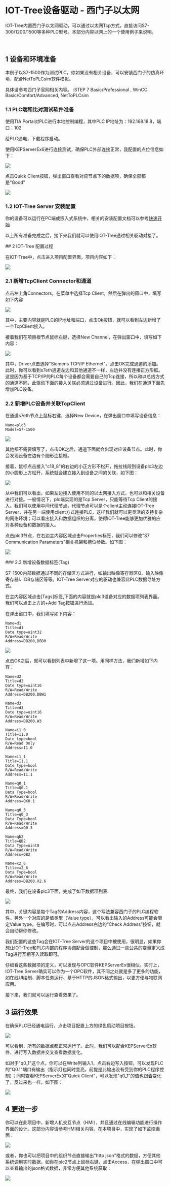 IOT-Tree设备驱动 - 西门子以太网
==


IOT-Tree内置西门子以太网驱动，可以通过以太网Tcp方式，直接访问S7-300/1200/1500等多种PLC型号。本部分内容以网上的一个使用例子来说明。


​
## 1 设备和环境准备


本例子以S7-1500作为测试PLC，你如果没有相关设备，可以安装西门子的仿真环境，配合NetToPLCsim软件模拟。



具体请参考西门子官网相关内容。 :STEP 7 Basic/Professional , WinCC Basic/Comfort/Advanced, NetToPLCsim

### 1.1 PLC端和比对测试软件准备


使用TIA Portal对PLC进行本地控制编程，其中PLC IP地址为：192.168.18.8，端口：102

给PLC通电，下载程序启动。

使用KEPServerEx6进行连接测试，确保PLC外部连接正常，我配置的点位信息如下：



<img src="../img/dev/d013.png">


​点击Quick Client按钮，弹出窗口查看对应节点下的数据项，确保全部都是"Good"



<img src="../img/dev/d014.png">

### 1.2 IOT-Tree Server 安装配置

你的设备可以运行在PC端或嵌入式系统中，相关的安装配置文档可以参考[快速开始][qk_start]

[qk_start]:../quick_start.md


以上所有准备完成之后，接下来我们就可以使用IOT-Tree通过相关驱动对接了。



## 2 IOT-Tree 配置过程


在IOT-Tree中，点击进入项目配置界面，项目内容如下：



<img src="../img/dev/d015.png">

### 2.1 新增TcpClient Connector和通道

点击左上角Connectors，在菜单中选择Tcp Client，然后在弹出的窗口中，填写如下内容



<img src="../img/dev/d016.png">


其中，主要内容就是PLC的IP地址和端口，点击Ok按钮，就可以看到左边新增了一个TcpClient接入。

接着我们在项目根节点鼠标右键，选择New Channel，在弹出窗口中，填写如下内容：



<img src="../img/dev/d017.png">


其中，Driver点击选择"Siemens TCP/IP Ethernet"。点击OK完成通道的添加。此时，你可以看到s7eth通道左边和其他通道不一样，左边并没有连接正方形框。这是因为基于TCP/IP的PLC每个设备都会需要自己的Tcp连接，所以和以总线方式的通道不同，此驱动下面的接入关联必须通过设备进行。因此，我们在通道下面先增加PLC设备。



### 2.2 新增PLC设备并关联TcpClient


在通道s7eth节点上鼠标右键，选择New Device，在弹出窗口中填写设备信息：



```
Name=plc3
Model=S7-1500
```
<img src="../img/dev/d018.png">


其他都不需要填写了，点击OK之后，通道下面就会出现对应设备节点。此时，你会发现设备左边有个圆形连接框。

接着，鼠标点击接入"c18_8"的右边的小正方形不松开，拖拉线段到设备plc3左边的小圆形上方松开，系统就会建立接入到设备之间的关联，如下图：



<img src="../img/dev/d019.png">


从中我们可以看出，如果左边接入使用不同的以太网接入方式，也可以和相关设备进行对接。一般情况下，plc端实现的是Tcp Server，只能等待Tcp Client的接入。我们可以使用中间代理节点，代理节点可以是个client主动连接IOT-Tree Server，并在另一端使用client方式连接PLC，这样我们就可以更灵活的支持复杂的网络环境；可以看出接入和数据组织的分离，使得IOT-Tree能够更加优雅的应对各种设备和数据的接入。

点击plc3节点，在右边主内容区域点击Properties标签，我们可以修改"S7 Communication Parameters"相关机架和槽位参数。如下图：



<img src="../img/dev/d020.png">

### 2.3 新增设备数据标签(Tag)


S7-1500内部数据通过不同的存储区方式进行，如输出映像寄存器区Q、输入映像寄存器I、DB存储区等等。IOT-Tree Server对应的驱动也兼容此PLC数据寻址方式。

在主内容区域点击\[Tags]标签,下面的内容就是plc3设备对应的数据项列表界面。我们可以点击上方的+Add Tag按钮进行添加。

在弹出窗口中，我们填写如下内容：


```
Name=d1
Title=d1
Date type=uint32
R/W=Read/Write
Address=DB200,DBD0
```
<img src="../img/dev/d021.png">


点击OK之后，就可以看到列表中新增了这一项。用同样方法，我们新增如下内容：



```
Name=d2
Title=d2
Date type=uint16
R/W=Read/Write
Address=DB200.DBW1

Name=d3
Title=d3
Date type=uint16
R/W=Read/Write
Address=DB200.W3

Name=i1_0
Title=I1.0
Date type=bool
R/W=Read Only
Address=I1.0

Name=i1_1
Title=I1.1
Date type=bool
R/W=Read/Write
Address=I1.1

Name=q0_1
Title=Q0.1
Data Type=bool
R/W=Read/Write
Address=QX0.1

Name=q0_3
Title=q0_3
Data Type=bool
R/W=Read/Write
Address=Q0.3

Name=qb2
Title=QB2
Data Type=uint8
R/W=Read/Write
Address=QB2

Name=x2_6
Title=x2_6
Data Type=bool
R/W=Read/Write
Address=DB200.X2.6
```

最终，我们在设备plc3下面，完成了如下数据项列表:



<img src="../img/dev/d022.png">


其中，关键内容是每个Tag的Address内容，这个写法兼容西门子的PLC编程软件。另外一个对应的是值类型（Value type），可以看出输入的Address可能会限定Value type。在编写时，可以点击Address右边的“Check Address"按钮，就会自动帮你修改。

我们配置的这些Tag会在IOT-Tree Server的这个项目中被使用，很明显，如果你想让IOT-Tree和PLC内部的程序协调配合做控制，那么通过一些公共的变量定义成Tag进行互相写入读取即可。

仔细看这些数据项的定义，可以发现与OPC软件KEPServerEx很相似。实时上，IOT-Tree Server确实可以作为一个OPC软件，其不同之处就是多了更多的功能，如在线UI绘制、脚本任务运行、基于HTTP的JSON格式输出，以更方便与物联网应用。

接下来，我们就可以运行查看效果了。



## 3 运行效果


在确保PLC已经通电运行，点击项目配置上方的绿色启动项目按钮。



<img src="../img/dev/d023.png">


可以看到，所有的数据点都正常运行了。此时，我们可以配合KEPServerEx软件，进行写入数据并交叉查看数据变化。

如对于"q0_1"这个点，你可以在Write列输入1，点击右边写入按钮，可以发现PLC的"Q0.1"端口有输出（指示灯也同时变亮，前提是此输出没有受到你的PLC程序控制）；同时查看KEPServerEx的"Quick Client"，可以发现"q0_1"的值也跟着变化了，反过来也一样。如下图：



<img src="../img/dev/d024.png">

## 4 更进一步


你可以在此项目中，新增人机交互节点（HMI），并且通过在线编辑功能进行操作界面的设计。这部分内容请参考HMI相关内容。在本项目中，实现了如下监控画面：



<img src="../img/dev/d025.png">


或者，你也可以把项目中的组织节点直接输出"http json"格式的数据，方便其他系统调用实时数据。如你在plc2节点上鼠标右键，点击Access，在弹出窗口中可以查看输出的json格式数据，非常方便其他系统获取：



<img src="../img/dev/d026.png">
